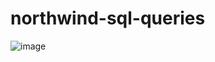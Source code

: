 # northwind-sql-queries
![image](https://github.com/parte-Ajinkya/parte-Ajinkya-northwind-sql-queries/assets/112530584/617e1321-97e4-414a-b649-7945c643a6be)
